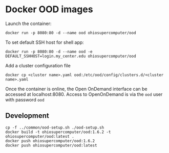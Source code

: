 # Docker OOD images

Launch the container:

    docker run -p 8080:80 -d --name ood ohiosupercomputer/ood

To set default SSH host for shell app:

    docker run -p 8080:80 -d --name ood -e DEFAULT_SSHHOST=login.my_center.edu ohiosupercomputer/ood

Add a cluster configuration file

    docker cp <cluster name>.yaml ood:/etc/ood/config/clusters.d/<cluster name>.yaml

Once the container is online, the Open OnDemand interface can be accessed at localhost:8080. Access to 
OpenOnDemand is via the `ood` user with password `ood`

## Development

    cp -f ../common/ood-setup.sh ./ood-setup.sh
    docker build -t ohiosupercomputer/ood:1.6.2 -t ohiosupercomputer/ood:latest .
    docker push ohiosupercomputer/ood:1.6.2
    docker push ohiosupercomputer/ood:latest

